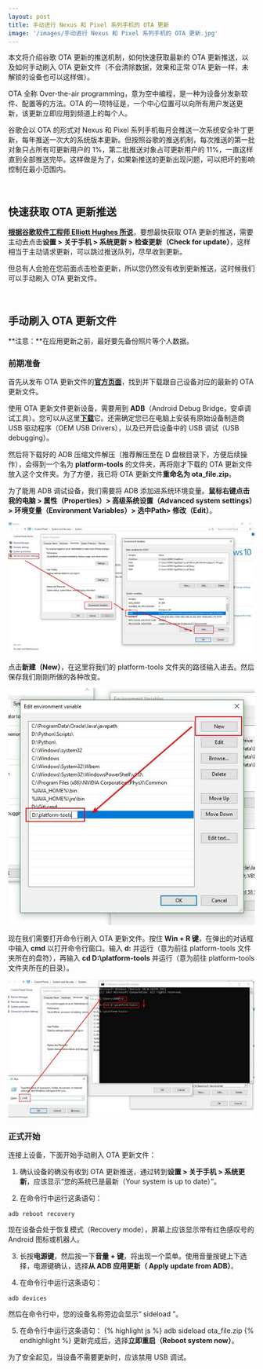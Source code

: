 ```yaml
---
layout: post
title: 手动进行 Nexus 和 Pixel 系列手机的 OTA 更新
image: '/images/手动进行 Nexus 和 Pixel 系列手机的 OTA 更新.jpg'
---
```


本文将介绍谷歌 OTA 更新的推送机制，如何快速获取最新的 OTA 更新推送，以及如何手动刷入 OTA 更新文件（不会清除数据，效果和正常 OTA 更新一样，未解锁的设备也可以这样做）。

OTA 全称 Over-the-air programming，意为空中编程，是一种为设备分发新软件、配置等的方法。OTA 的一项特征是，一个中心位置可以向所有用户发送更新，该更新立即应用到频道上的每个人。

谷歌会以 OTA 的形式对 Nexus 和 Pixel 系列手机每月会推送一次系统安全补丁更新，每年推送一次大的系统版本更新。但按照谷歌的推送机制，每次推送的第一批对象只占所有可更新用户的 1%，第二批推送对象占可更新用户的 11%，一直这样直到全部推送完毕。这样做是为了，如果新推送的更新出现问题，可以把坏的影响控制在最小范围内。

<br/>

## 快速获取 OTA 更新推送

[**根据谷歌软件工程师 Elliott Hughes 所说**](https://9to5google.com/2017/09/22/google-android-ota-check-for-update/)，要想最快获取 OTA 更新的推送，需要主动去点击**设置 > 关于手机 > 系统更新 > 检查更新（Check for update）**，这样相当于主动请求更新，可以跳过推送队列，尽早收到更新。 

但总有人会抢在您前面点击检查更新，所以您仍然没有收到更新推送，这时候我们可以手动刷入 OTA 更新文件。

<br/>

## 手动刷入 OTA 更新文件

**注意：**在应用更新之前，最好要先备份照片等个人数据。

### 前期准备

首先从发布 OTA 更新文件的[**官方页面**](https://developers.google.com/android/ota)，找到并下载跟自己设备对应的最新的 OTA 更新文件。

使用 OTA 更新文件更新设备，需要用到 **ADB**（Android Debug Bridge，安卓调试工具）。您可以从这里[**下载**](https://developer.android.com/studio/releases/platform-tools.html)它。还需确定您已在电脑上安装有原始设备制造商 USB 驱动程序（OEM USB Drivers），以及已开启设备中的 USB 调试（USB debugging）。

然后将下载好的 ADB 压缩文件解压（推荐解压至在 D 盘根目录下，方便后续操作），会得到一个名为 **platform-tools** 的文件夹，再将刚才下载的 OTA 更新文件放入这个文件夹。为了方便，我已将 OTA 更新文件**重命名为 ota_file.zip**。

为了能用 ADB 调试设备，我们需要将 ADB 添加进系统环境变量。**鼠标右键点击我的电脑 > 属性（Properties）> 高级系统设置（Advanced system settings）> 环境变量（Environment Variables）> 选中Path> 修改（Edit）**。

![img](/images/manually-update-nexus-and-pixel-series-phone-by-ota/1.jpeg)

点击**新建（New）**，在这里将我们的 platform-tools 文件夹的路径输入进去。然后保存我们刚刚所做的各种改变。

![img](/images/manually-update-nexus-and-pixel-series-phone-by-ota/2.jpeg)

现在我们需要打开命令行刷入 OTA 更新文件。按住 **Win + R 键**，在弹出的对话框中输入 **cmd** 以打开命令行窗口。输入 **d:** 并运行（意为前往 platform-tools 文件夹所在的盘符），再输入 **cd D:\platform-tools** 并运行（意为前往 platform-tools 文件夹所在的目录）。

![img](/images/manually-update-nexus-and-pixel-series-phone-by-ota/3.jpeg)

### 正式开始

连接上设备，下面开始手动刷入 OTA 更新文件：

1. 确认设备的确没有收到 OTA 更新推送，通过转到**设置 > 关于手机 > 系统更新**，应该显示“您的系统已是最新（Your system is up to date）”。

2. 在命令行中运行这条语句：

```
adb reboot recovery
```

现在设备会处于恢复模式（Recovery mode），屏幕上应该显示带有红色感叹号的 Android 图标或机器人。

3. 长按**电源键**，然后按一下**音量 + 键**，将出现一个菜单。使用音量按键上下选择，电源键确认，选择**从 ADB 应用更新（ Apply update from ADB）**。

4. 在命令行中运行这条语句：

```
adb devices
```

然后在命令行中，您的设备名称旁边会显示“ sideload ”。

5. 在命令行中运行这条语句：
{% highlight js %}
adb sideload ota_file.zip
{% endhighlight %}
更新完成后，选择**立即重启（Reboot system now）**。

为了安全起见，当设备不需要更新时，应该禁用 USB 调试。
